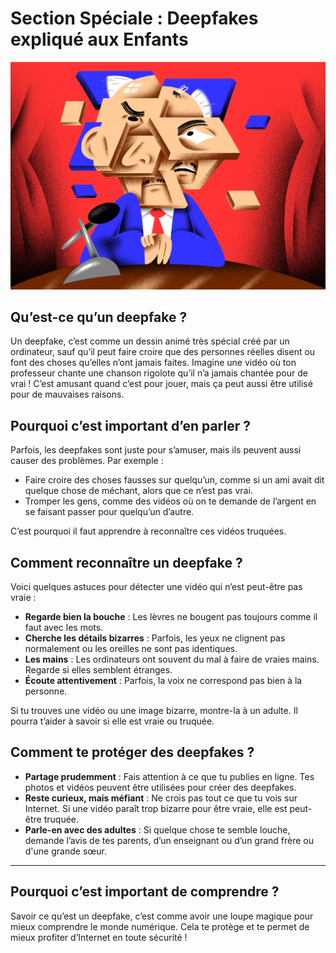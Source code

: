 # Section Spéciale : Deepfakes expliqué aux Enfants

<div align="center">
  <img src="../components/enfant.png" alt="Illustration de Deepfake" title="Illustration de Deepfake">
</div>

## Qu’est-ce qu’un deepfake ?
Un deepfake, c’est comme un dessin animé très spécial créé par un ordinateur, sauf qu’il peut faire croire que des personnes réelles disent ou font des choses qu’elles n’ont jamais faites. Imagine une vidéo où ton professeur chante une chanson rigolote qu’il n’a jamais chantée pour de vrai ! C’est amusant quand c’est pour jouer, mais ça peut aussi être utilisé pour de mauvaises raisons.

## Pourquoi c’est important d’en parler ?
Parfois, les deepfakes sont juste pour s’amuser, mais ils peuvent aussi causer des problèmes. Par exemple :
- Faire croire des choses fausses sur quelqu’un, comme si un ami avait dit quelque chose de méchant, alors que ce n’est pas vrai.
- Tromper les gens, comme des vidéos où on te demande de l’argent en se faisant passer pour quelqu’un d’autre.

C’est pourquoi il faut apprendre à reconnaître ces vidéos truquées.

## Comment reconnaître un deepfake ?
Voici quelques astuces pour détecter une vidéo qui n’est peut-être pas vraie :
- **Regarde bien la bouche** : Les lèvres ne bougent pas toujours comme il faut avec les mots.
- **Cherche les détails bizarres** : Parfois, les yeux ne clignent pas normalement ou les oreilles ne sont pas identiques.
- **Les mains** : Les ordinateurs ont souvent du mal à faire de vraies mains. Regarde si elles semblent étranges.
- **Écoute attentivement** : Parfois, la voix ne correspond pas bien à la personne.

Si tu trouves une vidéo ou une image bizarre, montre-la à un adulte. Il pourra t’aider à savoir si elle est vraie ou truquée.

## Comment te protéger des deepfakes ?
- **Partage prudemment** : Fais attention à ce que tu publies en ligne. Tes photos et vidéos peuvent être utilisées pour créer des deepfakes.
- **Reste curieux, mais méfiant** : Ne crois pas tout ce que tu vois sur Internet. Si une vidéo paraît trop bizarre pour être vraie, elle est peut-être truquée.
- **Parle-en avec des adultes** : Si quelque chose te semble louche, demande l’avis de tes parents, d’un enseignant ou d’un grand frère ou d'une grande sœur.

---

## Pourquoi c’est important de comprendre ?
Savoir ce qu’est un deepfake, c’est comme avoir une loupe magique pour mieux comprendre le monde numérique. Cela te protège et te permet de mieux profiter d’Internet en toute sécurité !

